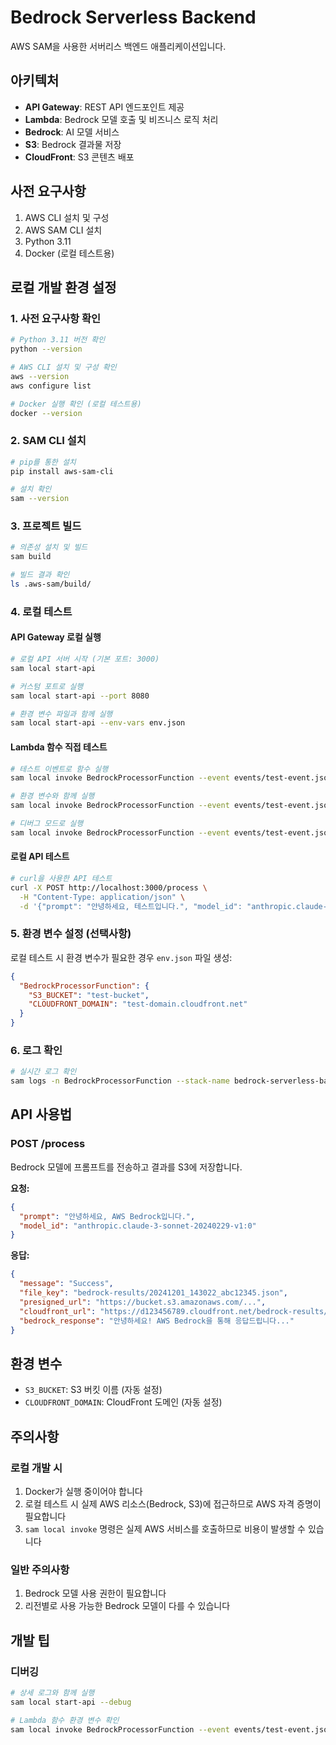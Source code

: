 # Bedrock Serverless Backend

AWS SAM을 사용한 서버리스 백엔드 애플리케이션입니다.

## 아키텍처

- **API Gateway**: REST API 엔드포인트 제공
- **Lambda**: Bedrock 모델 호출 및 비즈니스 로직 처리
- **Bedrock**: AI 모델 서비스
- **S3**: Bedrock 결과물 저장
- **CloudFront**: S3 콘텐츠 배포

## 사전 요구사항

1. AWS CLI 설치 및 구성
2. AWS SAM CLI 설치
3. Python 3.11
4. Docker (로컬 테스트용)

## 로컬 개발 환경 설정

### 1. 사전 요구사항 확인
```bash
# Python 3.11 버전 확인
python --version

# AWS CLI 설치 및 구성 확인
aws --version
aws configure list

# Docker 실행 확인 (로컬 테스트용)
docker --version
```

### 2. SAM CLI 설치
```bash
# pip를 통한 설치
pip install aws-sam-cli

# 설치 확인
sam --version
```

### 3. 프로젝트 빌드
```bash
# 의존성 설치 및 빌드
sam build

# 빌드 결과 확인
ls .aws-sam/build/
```

### 4. 로컬 테스트

#### API Gateway 로컬 실행
```bash
# 로컬 API 서버 시작 (기본 포트: 3000)
sam local start-api

# 커스텀 포트로 실행
sam local start-api --port 8080

# 환경 변수 파일과 함께 실행
sam local start-api --env-vars env.json
```

#### Lambda 함수 직접 테스트
```bash
# 테스트 이벤트로 함수 실행
sam local invoke BedrockProcessorFunction --event events/test-event.json

# 환경 변수와 함께 실행
sam local invoke BedrockProcessorFunction --event events/test-event.json --env-vars env.json

# 디버그 모드로 실행
sam local invoke BedrockProcessorFunction --event events/test-event.json --debug
```

#### 로컬 API 테스트
```bash
# curl을 사용한 API 테스트
curl -X POST http://localhost:3000/process \
  -H "Content-Type: application/json" \
  -d '{"prompt": "안녕하세요, 테스트입니다.", "model_id": "anthropic.claude-3-sonnet-20240229-v1:0"}'
```

### 5. 환경 변수 설정 (선택사항)

로컬 테스트 시 환경 변수가 필요한 경우 `env.json` 파일 생성:
```json
{
  "BedrockProcessorFunction": {
    "S3_BUCKET": "test-bucket",
    "CLOUDFRONT_DOMAIN": "test-domain.cloudfront.net"
  }
}
```

### 6. 로그 확인
```bash
# 실시간 로그 확인
sam logs -n BedrockProcessorFunction --stack-name bedrock-serverless-backend --tail
```



## API 사용법

### POST /process

Bedrock 모델에 프롬프트를 전송하고 결과를 S3에 저장합니다.

**요청:**
```json
{
  "prompt": "안녕하세요, AWS Bedrock입니다.",
  "model_id": "anthropic.claude-3-sonnet-20240229-v1:0"
}
```

**응답:**
```json
{
  "message": "Success",
  "file_key": "bedrock-results/20241201_143022_abc12345.json",
  "presigned_url": "https://bucket.s3.amazonaws.com/...",
  "cloudfront_url": "https://d123456789.cloudfront.net/bedrock-results/20241201_143022_abc12345.json",
  "bedrock_response": "안녕하세요! AWS Bedrock을 통해 응답드립니다..."
}
```

## 환경 변수

- `S3_BUCKET`: S3 버킷 이름 (자동 설정)
- `CLOUDFRONT_DOMAIN`: CloudFront 도메인 (자동 설정)

## 주의사항

### 로컬 개발 시
1. Docker가 실행 중이어야 합니다
2. 로컬 테스트 시 실제 AWS 리소스(Bedrock, S3)에 접근하므로 AWS 자격 증명이 필요합니다
3. `sam local invoke` 명령은 실제 AWS 서비스를 호출하므로 비용이 발생할 수 있습니다

### 일반 주의사항
1. Bedrock 모델 사용 권한이 필요합니다
2. 리전별로 사용 가능한 Bedrock 모델이 다를 수 있습니다

## 개발 팁

### 디버깅
```bash
# 상세 로그와 함께 실행
sam local start-api --debug

# Lambda 함수 환경 변수 확인
sam local invoke BedrockProcessorFunction --event events/test-event.json --debug
```